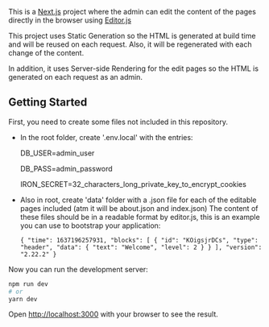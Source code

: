 This is a [Next.js](https://nextjs.org/) project where the admin can edit the content of the pages directly in the browser using [Editor.js](https://editorjs.io/)

This project uses Static Generation so the HTML is generated at build time and will be reused on each request.
Also, it will be regenerated with each change of the content.

In addition, it uses Server-side Rendering for the edit pages so the HTML is generated on each request as an admin.



## Getting Started

First, you need to create some files not included in this repository.

* In the root folder, create '.env.local' with the entries:

  DB_USER=admin_user

  DB_PASS=admin_password
  
  IRON_SECRET=32_characters_long_private_key_to_encrypt_cookies
  

* Also in root, create 'data' folder with a .json file for each of the editable pages included (atm it will be about.json and index.json)
The content of these files should be in a readable format by editor.js, this is an example you can use to bootstrap your application:

  `{
    "time": 1637196257931,
    "blocks": [
        {
            "id": "KOigsjrDCs",
            "type": "header",
            "data": {
                "text": "Welcome",
                "level": 2
            }
        }
    ],
    "version": "2.22.2"
}`


Now you can run the development server:

```bash
npm run dev
# or
yarn dev
```

Open [http://localhost:3000](http://localhost:3000) with your browser to see the result.
